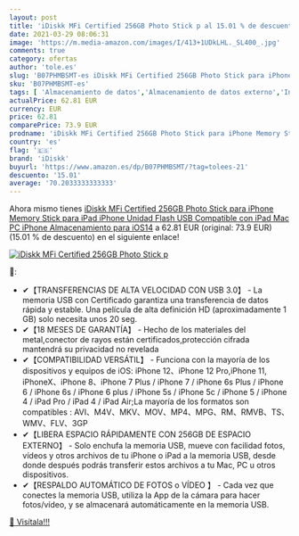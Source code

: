 ```yaml
---
layout: post
title: 'iDiskk MFi Certified 256GB Photo Stick p al 15.01 % de descuento'
date: 2021-03-29 08:06:31
image: 'https://m.media-amazon.com/images/I/413+1UDkLHL._SL400_.jpg'
comments: true
category: ofertas
author: 'tole.es'
slug: 'B07PHMBSMT-es iDiskk MFi Certified 256GB Photo Stick para iPhone Memory...'
sku: 'B07PHMBSMT-es'
tags: [ 'Almacenamiento de datos','Almacenamiento de datos externo','Informática','Memorias USB','idiskk','ipad','iphone', ]
actualPrice: 62.81 EUR
currency: EUR
price: 62.81
comparePrice: 73.9 EUR
prodname: 'iDiskk MFi Certified 256GB Photo Stick para iPhone Memory Stick para iPad iPhone Unidad Flash USB Compatible con iPad Mac PC iPhone Almacenamiento para iOS14'
country: 'es'
flag: '🇪🇸'
brand: 'iDiskk'
buyurl: 'https://www.amazon.es/dp/B07PHMBSMT/?tag=tolees-21'
descuento: '15.01'
average: '70.2033333333333'
---
```


Ahora mismo tienes [iDiskk MFi Certified 256GB Photo Stick para iPhone Memory Stick para iPad iPhone Unidad Flash USB Compatible con iPad Mac PC iPhone Almacenamiento para iOS14](https://www.amazon.es/dp/B07PHMBSMT/?tag=tolees-21) a 62.81 EUR (original: 73.9 EUR) (15.01 %  de descuento) en el siguiente enlace!

[![iDiskk MFi Certified 256GB Photo Stick p](https://m.media-amazon.com/images/I/413+1UDkLHL._SL400_.jpg)](https://www.amazon.es/dp/B07PHMBSMT/?tag=tolees-21)

🔎:

- ✔【TRANSFERENCIAS DE ALTA VELOCIDAD CON USB 3.0】 - La memoria USB con Certificado garantiza una transferencia de datos rápida y estable. Una película de alta definición HD (aproximadamente 1 GB) solo necesita unos 20 seg.
- ✔【18 MESES DE GARANTÍA】 - Hecho de los materiales del metal,conector de rayos están certificados,protección cifrada mantendrá su privacidad no revelada
- ✔【COMPATIBILIDAD VERSÁTIL】 - Funciona con la mayoría de los dispositivos y equipos de iOS: iPhone 12、iPhone 12 Pro,iPhone 11, iPhoneX、iPhone 8、iPhone 7 Plus / iPhone 7 / iPhone 6s Plus / iPhone 6 / iPhone 6s / iPhone 6 plus / iPhone 5s / iPhone 5c / iPhone 5 / iPhone 4 / iPad Pro / iPad 4 / iPad Air;La mayoría de los formatos son compatibles : AVI、M4V、MKV、MOV、MP4、MPG、RM、RMVB、TS、WMV、FLV、3GP
- ✔【LIBERA ESPACIO RÁPIDAMENTE CON 256GB DE ESPACIO EXTERNO】 - Solo enchufa la memoria USB, mueve con facilidad fotos, vídeos y otros archivos de tu iPhone o iPad a la memoria USB, desde donde después podrás transferir estos archivos a tu Mac, PC u otros dispositivos.
- ✔【RESPALDO AUTOMÁTICO DE FOTOS o VÍDEO 】 - Cada vez que conectes la memoria USB, utiliza la App de la cámara para hacer fotos/vídeo, y se almacenará automáticamente en la memoria USB.

[🛒 Visítala!!!](https://www.amazon.es/dp/B07PHMBSMT/?tag=tolees-21)
